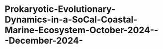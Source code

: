 # Prokaryotic-Evolutionary-Dynamics-in-a-SoCal-Coastal-Marine-Ecosystem-October-2024---December-2024-